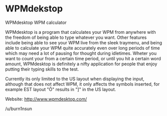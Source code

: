 # WPMdekstop
WPMdesktop WPM calculator

WPMdesktop is a program that calculates your WPM from anywhere with the freedom of being able to type whatever you want. Other features include being able to see your WPM live from the sleek traymenu, and being able to calculate your WPM quite accurately even over long periods of time which may need a lot of pausing for thought during idletimes. Wheter you want to count your from a certain time period, or until you hit a certain word amount, WPMdesktop is definitely a nifty application for people that enjoy putting their typing skills to the test.

Currently its only limited to the US layout when displaying the input, although that does not affect WPM, it only affects the symbols inserted, for example EST layout "Õ" results in "]" in the US layout.

Website: http://www.wpmdesktop.com/

/u/burn1nsun

